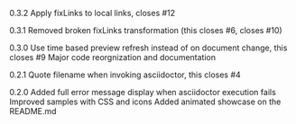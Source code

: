 0.3.2
    Apply fixLinks to local links, closes #12

0.3.1
    Removed broken fixLinks transformation (this closes #6, closes #10)

0.3.0
    Use time based preview refresh instead of on document change, this closes #9
    Major code reorgnization and documentation

0.2.1
    Quote filename when invoking asciidoctor, this closes #4

0.2.0
    Added full error message display when asciidoctor execution fails
    Improved samples with CSS and icons
    Added animated showcase on the README.md